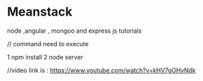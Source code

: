 # Meanstack
node ,angular , mongoo and express js tutorials

// command need to execute

  1 npm install
  2 node server
  
//video link is : https://www.youtube.com/watch?v=kHV7gOHvNdk
